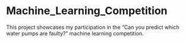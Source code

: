 # Machine_Learning_Competition
This project showcases my participation in the “Can you predict which water pumps are faulty?” machine learning competition.

